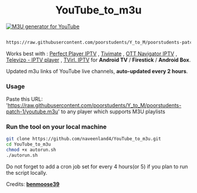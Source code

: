 
<h1 align="center"> YouTube_to_m3u </h1>

[![M3U generator for YouTube](https://github.com/naveenland4/YouTube_to_m3u/actions/workflows/m3u_Generator.yml/badge.svg)](https://github.com/naveenland4/YouTube_to_m3u/actions/workflows/m3u_Generator.yml)

``` bash

https://raw.githubusercontent.com/poorstudents/Y_to_M/poorstudents-patch-1/youtube.m3u
```

Works best with : [Perfect Player IPTV](http://niklabs.com/) ,
                  [Tivimate](https://play.google.com/store/apps/details?id=ar.tvplayer.tv&hl=en_IN&gl=US) ,
                  [OTT Navigator IPTV](https://play.google.com/store/apps/details?id=studio.scillarium.ottnavigator&hl=en_IN&gl=US) ,
                  [Televizo - IPTV player](https://play.google.com/store/apps/details?id=com.ottplay.ottplay) ,
                  [TVirl. IPTV](https://play.google.com/store/apps/details?id=by.stari4ek.tvirl)  for **Android TV** / **Firestick** / **Android Box**.

Updated m3u links of YouTube live channels, **auto-updated every 2 hours**.


### Usage
Paste this URL: 'https://raw.githubusercontent.com/poorstudents/Y_to_M/poorstudents-patch-1/youtube.m3u' to any player which supports M3U playlists

### Run the tool on your local machine
``` bash
git clone https://github.com/naveenland4/YouTube_to_m3u.git
cd YouTube_to_m3u
chmod +x autorun.sh
./autorun.sh
```

Do not forget to add a cron job set for every 4 hours(or 5) if you plan to run the script locally.

Credits: [**benmoose39**](https://github.com/benmoose39)
